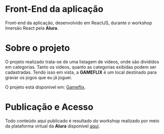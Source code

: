 # Front-End da aplicação

Front-end da aplicação, desenvolvido em ReactJS, durante o workshop Imersão React pela **Alura**.

# Sobre o projeto

O projeto realizado trata-se de uma listagem de vídeos, onde são divididos em categorias. Tanto os vídeos, quanto as categorias exibidas podem ser cadastradas. Tendo isso em vista, a **GAMEFLIX** é um local destinado para gravar os jogos que eu já joguei.

O projeto está disponível em: [Gameflix](https://gflix.vercel.app/).

# Publicação e Acesso
Todo conteúdo aqui publicado é resultado do workshop realizado por meio da plataforma virtual  da **Alura** disponível [aqui](https://www.alura.com.br/imersao-react/).
